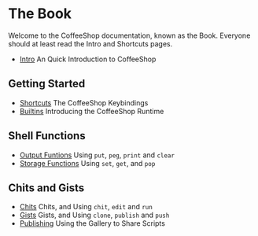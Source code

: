 # The Book

Welcome to the CoffeeShop documentation, known as the Book. Everyone should
at least read the Intro and Shortcuts pages.

- [Intro](/docs/intro.md) An Quick Introduction to CoffeeShop

## Getting Started

- [Shortcuts](/docs/shortcuts.md) The CoffeeShop Keybindings
- [Builtins](/docs/builtins.md) Introducing the CoffeeShop Runtime

## Shell Functions

- [Output Funtions](/docs/output.md) Using `put`, `peg`, `print` and `clear`
- [Storage Functions](/docs/storage.md) Using `set`, `get`, and `pop`

## Chits and Gists

- [Chits](/docs/chits.md) Chits, and Using `chit`, `edit` and `run`
- [Gists](/docs/gists.md) Gists, and Using `clone`, `publish` and `push`
- [Publishing](/docs/publishing.md) Using the Gallery to Share Scripts
